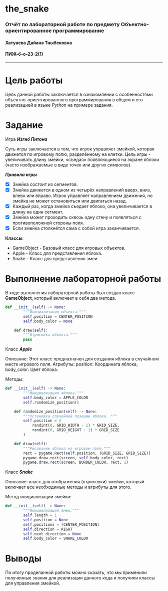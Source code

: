 # the_snake
### Отчёт по лабораторной работе по предмету Объектно-ориентированное программирование
#### Хатуаева Дайана Тныбековна
#### ПИЖ-б-о-23-2(1)
<hr>

# Цель работы
Цель данной работы заключается в ознакомлении с особенностями объектно-ориентированного программирования
в общем и его реализацией в языке *Python* на примере задания.

# Задание
Игра ***Изгиб Питона***

Суть игры заключается в том, что игрок управляет змейкой, которая движется по игровому полю, разделённому на клетки. 
Цель игры - увеличивать длину змейки, «съедая» появляющиеся на экране яблоки (часто изображаемые в виде точек или других символов).

***Правила игры***
- [x] Змейка состоит из сегментов. 
- [x] Змейка движется в одном из четырёх направлений вверх, вниз, влево или вправо. Игрок управляет направлением движения, но змейка не может остановиться или двигаться назад. 
- [x] Каждый раз, когда змейка съедает яблоко, она увеличивается в длину на один сегмент. 
- [x] Змейка может проходить сквозь одну стену и появляться с противоположной стороны поля.
- [x] Если змейка столкнётся сама с собой игра заканчивается.

**Классы**: 
- GameObject - Базовый класс для игровых объектов. 
- Apple - Класс для представления яблока. 
- Snake - Класс для представления змеи. 

# Выполнение лабораторной работы
В ходе выполнения лабораторной работы был создан класс **GameObject**, который включает в себя два метода.  

```python
def __init__(self) -> None:
        """Инициализация объекта."""
        self.position = CENTER_POSITION
        self.body_color = None

    def draw(self):
        """Отрисовка объекта."""
        pass
```

Класс ***Apple***

Описание: Этот класс предназначен для создания яблока в случайном месте игрового поля. Атрибуты: position: Координата яблока, body_color: Цвет яблока.

Методы:
```python
def __init__(self) -> None:
        """Инициализация яблока."""
        self.body_color = APPLE_COLOR
        self.randomize_position()

    def randomize_position(self) -> None:
        """Установка случайной позиции яблока. """
        self.position = (
            randint(0, GRID_WIDTH - 1) * GRID_SIZE,
            randint(0, GRID_HEIGHT - 1) * GRID_SIZE
        )

    def draw(self):
        """Рисование яблока на игровом поле."""
        rect = pygame.Rect(self.position, (GRID_SIZE, GRID_SIZE))
        pygame.draw.rect(screen, self.body_color, rect)
        pygame.draw.rect(screen, BORDER_COLOR, rect, 1)
```

Класс ***Snake***

Описание: класс для отображения (отрисовки) змейки, который включает все необходимые методы и атрибуты для этого.

Метод инициализации змейки:

```python
def __init__(self) -> None:
        """Инициализация змеи."""
        self.length = 1
        self.position = None
        self.positions = [CENTER_POSITION]
        self.direction = RIGHT
        self.next_direction = None
        self.body_color = SNAKE_COLOR
```

# Выводы
По итогу проделанной работы можно  сказать, что мы применили полученные знания для реализации данного кода и получили классы для управления змейкой.
